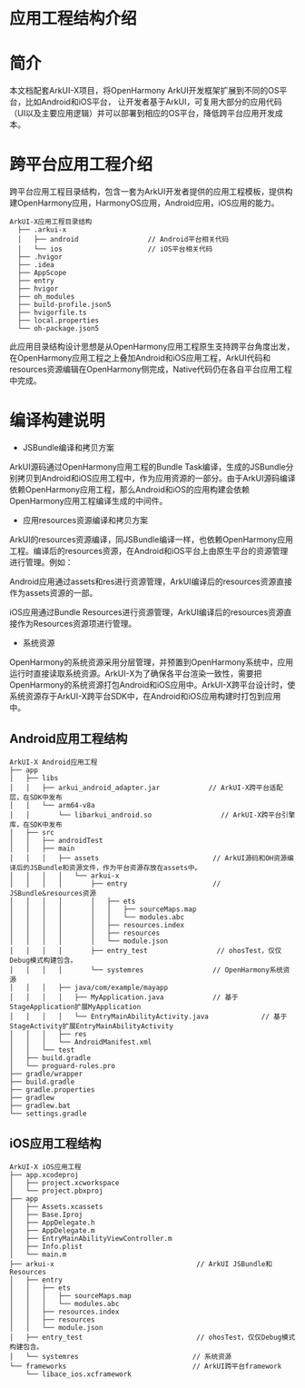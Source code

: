 # 应用工程结构介绍

# 简介

本文档配套ArkUI-X项目，将OpenHarmony ArkUI开发框架扩展到不同的OS平台，比如Android和iOS平台， 让开发者基于ArkUI，可复用大部分的应用代码（UI以及主要应用逻辑）并可以部署到相应的OS平台，降低跨平台应用开发成本。

# 跨平台应用工程介绍

跨平台应用工程目录结构，包含一套为ArkUI开发者提供的应用工程模板，提供构建OpenHarmony应用，HarmonyOS应用，Android应用，iOS应用的能力。

```
ArkUI-X应用工程目录结构
  ├── .arkui-x
  │   ├── android                 // Android平台相关代码
  │   └── ios                     // iOS平台相关代码
  ├── .hvigor
  ├── .idea
  ├── AppScope
  ├── entry
  ├── hvigor
  ├── oh_modules
  ├── build-profile.json5
  ├── hvigorfile.ts
  ├── local.properties
  └── oh-package.json5
```

此应用目录结构设计思想是从OpenHarmony应用工程原生支持跨平台角度出发，在OpenHarmony应用工程之上叠加Android和iOS应用工程，ArkUI代码和resources资源编辑在OpenHarmony侧完成，Native代码仍在各自平台应用工程中完成。

# 编译构建说明

* JSBundle编译和拷贝方案

ArkUI源码通过OpenHarmony应用工程的Bundle Task编译，生成的JSBundle分别拷贝到Android和iOS应用工程中，作为应用资源的一部分。由于ArkUI源码编译依赖OpenHarmony应用工程，那么Android和iOS的应用构建会依赖OpenHarmony应用工程编译生成的中间件。

* 应用resources资源编译和拷贝方案

ArkUI的resources资源编译，同JSBundle编译一样，也依赖OpenHarmony应用工程。编译后的resources资源，在Android和iOS平台上由原生平台的资源管理进行管理。例如：

Android应用通过assets和res进行资源管理，ArkUI编译后的resources资源直接作为assets资源的一部。

iOS应用通过Bundle Resources进行资源管理，ArkUI编译后的resources资源直接作为Resources资源项进行管理。

* 系统资源

OpenHarmony的系统资源采用分层管理，并预置到OpenHarmony系统中，应用运行时直接读取系统资源。ArkUI-X为了确保各平台渲染一致性，需要把OpenHarmony的系统资源打包Android和iOS应用中。ArkUI-X跨平台设计时，使系统资源存于ArkUI-X跨平台SDK中，在Android和iOS应用构建时打包到应用中。

## Android应用工程结构

```
ArkUI-X Android应用工程
├── app
│   ├── libs
│   │   ├── arkui_android_adapter.jar            // ArkUI-X跨平台适配层，在SDK中发布
│   │   └── arm64-v8a
│   │       └── libarkui_android.so                 // ArkUI-X跨平台引擎库，在SDK中发布
│   ├── src
│   │   ├── androidTest
│   │   ├── main
│   │   │   ├── assets                            // ArkUI源码和OH资源编译后的JSBundle和资源文件，作为平台资源存放在assets中。
│   │   │   │   └── arkui-x
│   │   │   │       ├── entry                     // JSBundle&resources资源
│   │   │   │       │   ├── ets
│   │   │   │       │   │   ├── sourceMaps.map
│   │   │   │       │   │   └── modules.abc
│   │   │   │       │   ├── resources.index
│   │   │   │       │   ├── resources
│   │   │   │       │   └── module.json
│   │   │   │       ├── entry_test                 // ohosTest，仅仅Debug模式构建包含。
│   │   │   │       └── systemres                 // OpenHarmony系统资源
│   │   │   ├── java/com/example/mayapp
│   │   │   │   ├── MyApplication.java            // 基于StageApplication扩展MyApplication
│   │   │   │   └── EntryMainAbilityActivity.java             // 基于StageActivity扩展EntryMainAbilityActivity
│   │   │   ├── res
│   │   │   └── AndroidManifest.xml
│   │   └── test
│   ├── build.gradle
│   └── proguard-rules.pro
├── gradle/wrapper
├── build.gradle
├── gradle.properties
├── gradlew
├── gradlew.bat
└── settings.gradle
```

## iOS应用工程结构

```
ArkUI-X iOS应用工程
├── app.xcodeproj
│   ├── project.xcworkspace
│   └── project.pbxproj
├── app
│   ├── Assets.xcassets
│   ├── Base.Iproj
│   ├── AppDelegate.h
│   ├── AppDelegate.m
│   ├── EntryMainAbilityViewController.m
│   ├── Info.plist
│   └── main.m
├── arkui-x                                   // ArkUI JSBundle和Resources
│   ├── entry
│   │   ├── ets
│   │   │   ├── sourceMaps.map
│   │   │   └── modules.abc
│   │   ├── resources.index
│   │   ├── resources
│   │   └── module.json
│   ├── entry_test                            // ohosTest，仅仅Debug模式构建包含。
│   └── systemres                            // 系统资源
└── frameworks                               // ArkUI跨平台framework
    └── libace_ios.xcframework
```